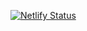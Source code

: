 [![Netlify Status](https://api.netlify.com/api/v1/badges/4802b4d8-eda9-457c-b5e9-e177ffeb7e66/deploy-status)](https://app.netlify.com/projects/truenumbers/deploys)
